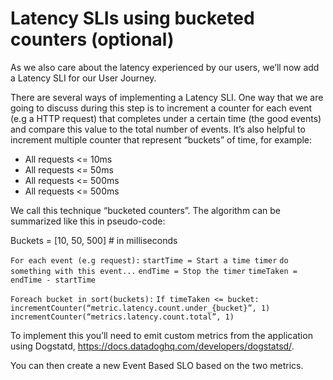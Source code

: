 # Latency SLIs using bucketed counters (optional)

As we also care about the latency experienced by our users, we’ll now add a Latency SLI for our User Journey.

There are several ways of implementing a Latency SLI. One way that we are going to discuss during this step is to increment a counter for each event (e.g a HTTP  request) that completes under a certain time (the good events) and compare this value to the total number of events. It’s also helpful to increment multiple counter that represent “buckets” of time, for example:
* All requests <= 10ms
* All requests <= 50ms
* All requests <= 500ms
* All requests <= 500ms

We call this technique “bucketed counters”. The algorithm can be summarized like this in pseudo-code:

Buckets = [10, 50, 500] # in milliseconds

`For each event (e.g request):`
`startTime = Start a time timer`
`do something with this event...`
`endTime = Stop the timer`
`timeTaken = endTime - startTime`

`Foreach bucket in sort(buckets):`
`If timeTaken <= bucket:`
`incrementCounter(“metric.latency.count.under_{bucket}”, 1)`
	`incrementCounter(“metrics.latency.count.total”, 1)`

To implement this you’ll need to emit custom metrics from the application using Dogstatd, https://docs.datadoghq.com/developers/dogstatsd/.

You can then create a new Event Based SLO based on the two metrics.

